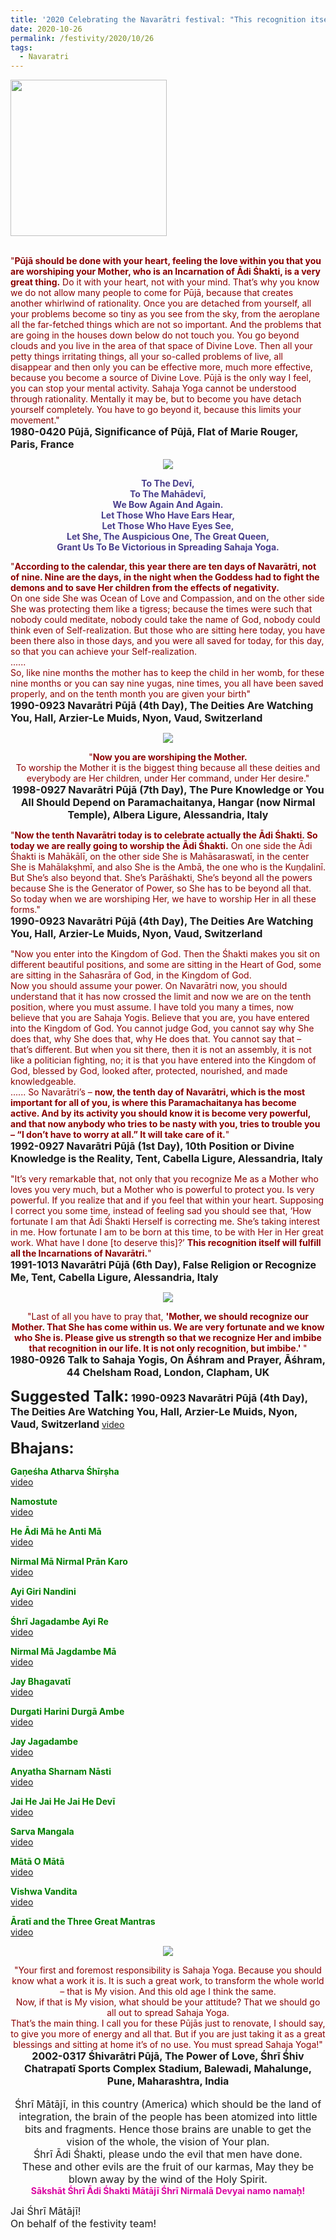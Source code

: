 ```yaml
---
title: '2020 Celebrating the Navarātri festival: "This recognition itself will fulfill all the Incarnations of Navarātri." '
date: 2020-10-26
permalink: /festivity/2020/10/26
tags:
  - Navaratri
---
```


<div style="text-align: left"><img src="/images/image00.png" width="250" /></div><br>

<p>
<font color="DarkRed">"<b>Pūjā should be done with your heart, feeling the love within you that you are worshiping your Mother, who is an Incarnation of Ādi Śhakti, is a very great thing.</b> Do it with your heart, not with your mind. That’s why you know we do not allow many people to come for Pūjā, because that creates another whirlwind of rationality. Once you are detached from yourself, all your problems become so tiny as you see from the sky, from the aeroplane all the far-fetched things which are not so important. And the problems that are going in the houses down below do not touch you. You go beyond clouds and you live in the area of that space of Divine Love. Then all your petty things irritating things, all your so-called problems of live, all disappear and then only you can be effective more, much more effective, because you become a source of Divine Love. Pūjā is the only way I feel, you can stop your mental activity. Sahaja Yoga cannot be understood through rationality. Mentally it may be, but to become you have detach yourself completely. You have to go beyond it, because this limits your movement."</font><br>
<font size="+0"><b>1980-0420 Pūjā, Significance of Pūjā, Flat of Marie Rouger, Paris, France</b></font>
</p>

<div style="text-align: center"><img src="/images/image544.png" /></div>

<p style="color:DarkSlateBlue; text-align:center;">
<b>To The Devī,<br>
To The Mahādevī,<br>
We Bow Again And Again.<br>
Let Those Who Have Ears Hear,<br>
Let Those Who Have Eyes See,<br>
Let She, The Auspicious One, The Great Queen,<br>
Grant Us To Be Victorious in Spreading Sahaja Yoga.</b><br>
</p>

<p>
<font color="DarkRed">"<b>According to the calendar, this year there are ten days of Navarātri, not of nine. Nine are the days, in the night when the Goddess had to fight the demons and to save Her children from the effects of negativity.</b><br>
On one side She was Ocean of Love and Compassion, and on the other side She was protecting them like a tigress; because the times were such that nobody could meditate, nobody could take the name of God, nobody could think even of Self-realization. But those who are sitting here today, you have been there also in those days, and you were all saved for today, for this day, so that you can achieve your Self-realization.<br>
......<br>
So, like nine months the mother has to keep the child in her womb, for these nine months or you can say nine yugas, nine times, you all have been saved properly, and on the tenth month you are given your birth"</font><br>
<font size="+0"><b>1990-0923 Navarātri Pūjā (4th Day), The Deities Are Watching You, Hall, Arzier-Le Muids, Nyon, Vaud, Switzerland</b></font>
</p>

<div style="text-align: center"><img src="/images/image545.png" /></div>

<p style="text-align:center;">
<font color="DarkRed">"<b>Now you are worshiping the Mother.</b><br>
To worship the Mother it is the biggest thing because all these deities and everybody are Her children, under Her command, under Her desire."</font><br>
<font size="+0"><b>1998-0927 Navarātri Pūjā (7th Day), The Pure Knowledge or You All Should Depend on Paramachaitanya, Hangar (now Nirmal Temple), Albera Ligure, Alessandria, Italy</b></font>
</p>

<p>
<font color="DarkRed">"<b>Now the tenth Navarātri today is to celebrate actually the Ādi Śhakti. So today we are really going to worship the Ādi Śhakti.</b> On one side the Ādi Śhakti is Mahākālī, on the other side She is Mahāsaraswatī, in the center She is Mahālakṣhmī, and also She is the Ambā, the one who is the Kuṇḍalinī. But She’s also beyond that. She’s Parāśhakti, She’s beyond all the powers because She is the Generator of Power, so She has to be beyond all that.<br>
So today when we are worshiping Her, we have to worship Her in all these forms."</font><br>
<font size="+0"><b>1990-0923 Navarātri Pūjā (4th Day), The Deities Are Watching You, Hall, Arzier-Le Muids, Nyon, Vaud, Switzerland</b></font>
</p>

<p>
<font color="DarkRed">"Now you enter into the Kingdom of God. Then the Śhakti makes you sit on different beautiful positions, and some are sitting in the Heart of God, some are sitting in the Sahasrāra of God, in the Kingdom of God.<br>
Now you should assume your power. On Navarātri now, you should understand that it has now crossed the limit and now we are on the tenth position, where you must assume. I have told you many a times, now believe that you are Sahaja Yogis. Believe that you are, you have entered into the Kingdom of God. You cannot judge God, you cannot say why She does that, why She does that, why He does that. You cannot say that – that’s different. But when you sit there, then it is not an assembly, it is not like a politician fighting, no; it is that you have entered into the Kingdom of God, blessed by God, looked after, protected, nourished, and made knowledgeable.<br>
...... So Navarātri’s – <b>now, the tenth day of Navarātri, which is the most important for all of you, is where this Paramachaitanya has become active. And by its activity you should know it is become very powerful, and that now anybody who tries to be nasty with you, tries to trouble you – “I don’t have to worry at all.” It will take care of it.</b>"</font><br>
<font size="+0"><b>1992-0927 Navarātri Pūjā (1st Day), 10th Position or Divine Knowledge is the Reality, Tent, Cabella Ligure, Alessandria, Italy</b></font>
</p>

<p>
<font color="DarkRed">"It’s very remarkable that, not only that you recognize Me as a Mother who loves you very much, but a Mother who is powerful to protect you. Is very powerful. If you realize that and if you feel that within your heart. Supposing I correct you some time, instead of feeling sad you should see that, ‘How fortunate I am that Ādi Śhakti Herself is correcting me. She’s taking interest in me. How fortunate I am to be born at this time, to be with Her in Her great work. What have I done [to deserve this]?’ <b>This recognition itself will fulfill all the Incarnations of Navarātri.</b>"</font><br>
<font size="+0"><b>1991-1013 Navarātri Pūjā (6th Day), False Religion or Recognize Me, Tent, Cabella Ligure, Alessandria, Italy</b></font>
</p>

<div style="text-align: center"><img src="/images/image546.png" /></div>

<p style="text-align:center;">
<font color="DarkRed">"Last of all you have to pray that, <b>'Mother, we should recognize our Mother. 
That She has come within us. We are very fortunate and we know who She is. 
Please give us strength so that we recognize Her and imbibe that recognition in our life. 
It is not only recognition, but imbibe.' </b>"</font><br>
<font size="+0"><b>1980-0926 Talk to Sahaja Yogis, On Āśhram and Prayer, Āśhram, 44 Chelsham Road, London, Clapham, UK</b></font>
</p>

<font size="+2"><b>Suggested Talk:</b></font> 
<font size="+0"><b>1990-0923 Navarātri Pūjā (4th Day), The Deities Are Watching You, Hall, Arzier-Le Muids, Nyon, Vaud, Switzerland</b></font>
<a href="https://www.youtube.com/watch?v=xHsHXQnB9DE&feature=emb_logo&ab_channel=TeachingsofH.H.ShriMatajiNirmalaDevi"> video</a><br>

<font size="+2"><b>Bhajans:</b></font>

<p>
<font color="green"><b>Gaṇeśha Atharva Śhīrṣha</b></font><br>
<a href="https://seven-teams.github.io/Videos_Links.html"> video</a><br>
</p>

<p>
<font color="green"><b>Namostute</b></font><br>
<a href="https://www.youtube.com/watch?v=30F02gXLuGw&ab_channel=SahajaYoga">video</a>
</p>

<p>
<font color="green"><b>He Ādi Mā he Anti Mā</b></font><br>
<a href="https://www.youtube.com/watch?v=rbi_HSVoF2Q&ab_channel=SahajaYoga">video</a>
</p>

<p>
<font color="green"><b>Nirmal Mā Nirmal Prān Karo</b></font><br>
<a href="https://www.youtube.com/watch?v=xXa-evjxsE4&ab_channel=SahajaYoga">video</a>
</p>
 
<p>
<font color="green"><b>Ayi Giri Nandini</b></font><br>
<a href="https://seven-teams.github.io/Videos_Links.html">video</a> 
</p>

<p>
<font color="green"><b>Śhrī Jagadambe Ayi Re</b></font><br>
<a href="https://www.youtube.com/watch?v=BUcvc6e_9-E&ab_channel=VIOLONISTUL">video</a> 
</p>

<p>
<font color="green"><b>Nirmal Mā Jagdambe Mā</b></font><br>
<a href="https://www.youtube.com/watch?v=bkuIgsoTXoo&ab_channel=SahajaYoga">video</a> 
</p>

<p>
<font color="green"><b>Jay Bhagavatī</b></font><br>
<a href="https://www.youtube.com/watch?v=ecnk5GEJzS8&ab_channel=SahajaYoga">video</a>
</p>

<p>
<font color="green"><b>Durgati Harini Durgā Ambe</b></font><br>
<a href="https://seven-teams.github.io/Videos_Links.html">video</a> 
</p>

<p>
<font color="green"><b>Jay Jagadambe</b></font><br>
<a href="https://www.youtube.com/watch?v=Mb2BG7DbhwY&ab_channel=SahajaYoga">video</a> 
</p>

<p>
<font color="green"><b>Anyatha Sharnam Nāsti</b></font><br>
<a href="https://www.youtube.com/watch?v=NX0Gy8VNh3E&ab_channel=SahajaYoga">video</a>
</p>

<p>
<font color="green"><b>Jai He Jai He Jai He Devī</b></font><br>
<a href="https://seven-teams.github.io/Videos_Links.html">video</a>
</p>
 
<p>
<font color="green"><b>Sarva Mangala</b></font><br>
<a href="https://www.youtube.com/watch?v=Muz4_qCjghQ&ab_channel=SahajaYoga">video</a> 
</p>

<p>
<font color="green"><b>Mātā O Mātā</b></font><br>
<a href="https://www.youtube.com/watch?v=Y03KCMh5c-s&t=46s&ab_channel=SahajaYoga">video</a> 
</p>

<p>
<font color="green"><b>Vishwa Vandita</b></font><br>
<a href="https://seven-teams.github.io/Videos_Links.html">video</a> 
</p>

<p>
<font color="green"><b>Āratī and the Three Great Mantras</b></font><br>
<a href="https://seven-teams.github.io/Videos_Links.html">video</a> 
</p>

<div style="text-align: center"><img src="/images/image547.png" /></div>

<p style="text-align:center;">
<font color="DarkRed">"Your first and foremost responsibility is Sahaja Yoga. Because you should know what a work it is. It is such a great work, to transform the whole world – that is My vision. And this old age I think the same.<br>
Now, if that is My vision, what should be your attitude? That we should go all out to spread Sahaja Yoga.<br>
That’s the main thing. I call you for these Pūjās just to renovate, I should say, to give you more of energy and all that. But if you are just taking it as a great blessings and sitting at home it’s of no use. You must spread Sahaja Yoga!"</font><br>
<font size="+0"><b>2002-0317 Śhivarātri Pūjā, The Power of Love, Śhrī Śhiv Chatrapatī Sports Complex Stadium, Balewadi, Mahalunge, Pune, Maharashtra, India</b></font><br>
<br>
<font size="+0">Śhrī Mātājī, in this country (America) which should be the land of integration, the brain of the people has been atomized into little bits and fragments. Hence those brains are unable to get the vision of the whole, the vision of Your plan.<br>
Śhrī Ādi Śhakti, please undo the evil that men have done. <br>
These and other evils are the fruit of our karmas, May they be blown away by the wind of the Holy Spirit. </font><br>
<font color="DarkBlueSlate"><b> Sākshāt Śhrī Ādi Śhakti Mātājī Śhrī Nirmalā Devyai namo namaḥ!</b></font>
</p>


<p>
<font size="+0">Jai Śhrī Mātājī!<br>
On behalf of the festivity team!</font>
</p>